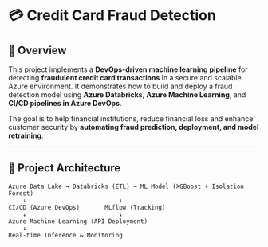 # 💳 Credit Card Fraud Detection

## 📌 Overview

This project implements a **DevOps-driven machine learning pipeline** for detecting **fraudulent credit card transactions** in a secure and scalable Azure environment. It demonstrates how to build and deploy a fraud detection model using **Azure Databricks**, **Azure Machine Learning**, and **CI/CD pipelines in Azure DevOps**.

The goal is to help financial institutions, reduce financial loss and enhance customer security by **automating fraud prediction, deployment, and model retraining**.

---

## 🚀 Project Architecture

```text
Azure Data Lake → Databricks (ETL) → ML Model (XGBoost + Isolation Forest)
    ↓                          ↓
CI/CD (Azure DevOps)       MLflow (Tracking)
    ↓                          ↓
Azure Machine Learning (API Deployment)
    ↓
Real-time Inference & Monitoring

